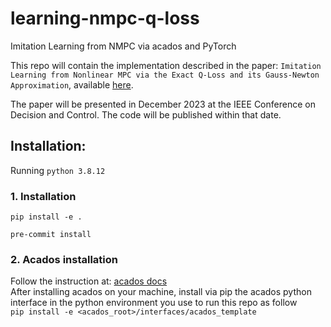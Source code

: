# learning-nmpc-q-loss
Imitation Learning from NMPC via acados and PyTorch

This repo will contain the implementation described in the paper:
`Imitation Learning from Nonlinear MPC via the Exact Q-Loss and its Gauss-Newton Approximation`, available [here](https://cdn.syscop.de/publications/Ghezzi2023b.pdf).

The paper will be presented in December 2023 at the IEEE Conference on Decision and Control. The code will be published within that date.

## Installation:

Running `python 3.8.12`

### 1. Installation

`pip install -e .`

`pre-commit install`

### 2. Acados installation

Follow the instruction at: [acados docs](docs.acados.org) \
After installing acados on your machine, install via pip the acados python interface in the python environment you use to run this repo as follow \
`pip install -e <acados_root>/interfaces/acados_template`

